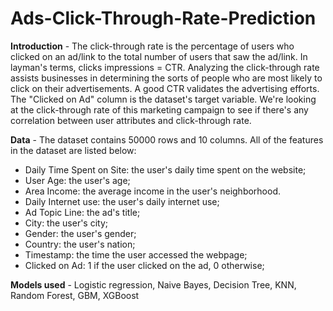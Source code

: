 # Ads-Click-Through-Rate-Prediction

**Introduction** - The click-through rate is the percentage of users who clicked on an ad/link to the total number of users that saw the ad/link. In layman's terms, clicks impressions = CTR. Analyzing the click-through rate assists businesses in determining the sorts of people who are most likely to click on their advertisements. A good CTR validates the advertising efforts. The "Clicked on Ad" column is the dataset's target variable. We're looking at the click-through rate of this marketing campaign to see if there's any correlation between user attributes and click-through rate.

**Data** - The dataset contains 50000 rows and 10 columns. All of the features in the dataset are listed below:
* Daily Time Spent on Site: the user's daily time spent on the website;
* User Age: the user's age;
* Area Income: the average income in the user's neighborhood.
* Daily Internet use: the user's daily internet use;
* Ad Topic Line: the ad's title;
* City: the user's city;
* Gender: the user's gender; 
* Country: the user's nation;
* Timestamp: the time the user accessed the webpage;
* Clicked on Ad: 1 if the user clicked on the ad, 0 otherwise;

**Models used** - Logistic regression, Naive Bayes, Decision Tree, KNN, Random Forest, GBM, XGBoost




